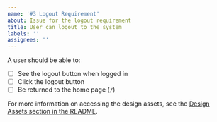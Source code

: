```yaml
---
name: '#3 Logout Requirement'
about: Issue for the logout requirement
title: User can logout to the system
labels: ''
assignees: ''
---
```


A user should be able to:

- [ ] See the logout button when logged in
- [ ] Click the logout button
- [ ] Be returned to the home page (`/`)

For more information on accessing the design assets, see the [Design Assets section in the README](https://github.com/OpenclassNamerooms-Student-Center/Project-10-Bank-API#design-assets).

